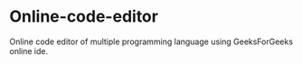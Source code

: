 # Online-code-editor
Online code editor of multiple programming language using GeeksForGeeks online ide.
